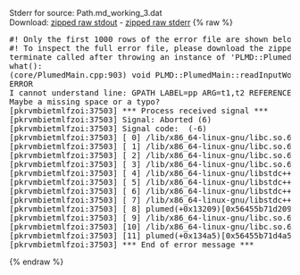 Stderr for source:  Path.md_working_3.dat   
Download: [zipped raw stdout](Path.md_working_3.dat.plumed.stdout.txt.zip) - [zipped raw stderr](Path.md_working_3.dat.plumed.stderr.txt.zip) 
{% raw %}
<pre>
#! Only the first 1000 rows of the error file are shown below
#! To inspect the full error file, please download the zipped raw stderr file above
terminate called after throwing an instance of 'PLMD::Plumed::ExceptionError'
what():
(core/PlumedMain.cpp:903) void PLMD::PlumedMain::readInputWords(const std::vector<std::__cxx11::basic_string<char> >&)
ERROR
I cannot understand line: GPATH LABEL=pp ARG=t1,t2 REFERENCE=epath.pdb
Maybe a missing space or a typo?
[pkrvmbietmlfzoi:37503] *** Process received signal ***
[pkrvmbietmlfzoi:37503] Signal: Aborted (6)
[pkrvmbietmlfzoi:37503] Signal code:  (-6)
[pkrvmbietmlfzoi:37503] [ 0] /lib/x86_64-linux-gnu/libc.so.6(+0x45330)[0x7f714d445330]
[pkrvmbietmlfzoi:37503] [ 1] /lib/x86_64-linux-gnu/libc.so.6(pthread_kill+0x11c)[0x7f714d49eb2c]
[pkrvmbietmlfzoi:37503] [ 2] /lib/x86_64-linux-gnu/libc.so.6(gsignal+0x1e)[0x7f714d44527e]
[pkrvmbietmlfzoi:37503] [ 3] /lib/x86_64-linux-gnu/libc.so.6(abort+0xdf)[0x7f714d4288ff]
[pkrvmbietmlfzoi:37503] [ 4] /lib/x86_64-linux-gnu/libstdc++.so.6(+0xa5ff5)[0x7f714d8a5ff5]
[pkrvmbietmlfzoi:37503] [ 5] /lib/x86_64-linux-gnu/libstdc++.so.6(+0xbb0da)[0x7f714d8bb0da]
[pkrvmbietmlfzoi:37503] [ 6] /lib/x86_64-linux-gnu/libstdc++.so.6(_ZSt10unexpectedv+0x0)[0x7f714d8a5a55]
[pkrvmbietmlfzoi:37503] [ 7] /lib/x86_64-linux-gnu/libstdc++.so.6(+0xa5a6f)[0x7f714d8a5a6f]
[pkrvmbietmlfzoi:37503] [ 8] plumed(+0x13209)[0x56455b71d209]
[pkrvmbietmlfzoi:37503] [ 9] /lib/x86_64-linux-gnu/libc.so.6(+0x2a1ca)[0x7f714d42a1ca]
[pkrvmbietmlfzoi:37503] [10] /lib/x86_64-linux-gnu/libc.so.6(__libc_start_main+0x8b)[0x7f714d42a28b]
[pkrvmbietmlfzoi:37503] [11] plumed(+0x134a5)[0x56455b71d4a5]
[pkrvmbietmlfzoi:37503] *** End of error message ***
</pre>
{% endraw %}
